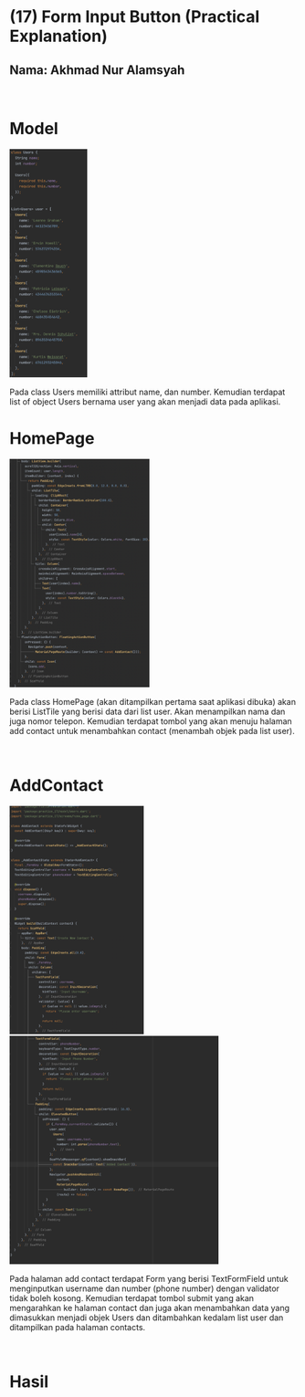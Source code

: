 # **(17) Form Input Button (Practical Explanation)**

## Nama: Akhmad Nur Alamsyah
&nbsp;

# Model

<img src='screenshot/model.png' height=400>

Pada class Users memiliki attribut name, dan number. Kemudian terdapat list of object Users bernama user yang akan menjadi data pada aplikasi.

# HomePage

<img src='screenshot/home-page.png' height=400>

Pada class HomePage (akan ditampilkan pertama saat aplikasi dibuka) akan berisi ListTile yang berisi data dari list user. Akan menampilkan nama dan juga nomor telepon. Kemudian terdapat tombol yang akan menuju halaman add contact untuk menambahkan contact (menambah objek pada list user). 

&nbsp;
# AddContact

<img src='screenshot/add-contact1.png' height=400>

<img src='screenshot/add-contact2.png' height=400>

Pada halaman add contact terdapat Form yang berisi TextFormField untuk menginputkan username dan number (phone number) dengan validator tidak boleh kosong. Kemudian terdapat tombol submit yang akan mengarahkan ke halaman contact dan juga akan menambahkan data yang dimasukkan menjadi objek Users dan ditambahkan kedalam list user dan ditampilkan pada halaman contacts.

&nbsp;
# Hasil
